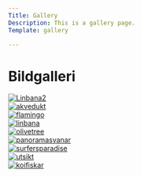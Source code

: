 ```yaml
---
Title: Gallery
Description: This is a gallery page.
Template: gallery

---
```


Bildgalleri
==========================

<div class="gallery">
<div class="gallery-item">
<a href="%base_url%/image/linbana2.jpg" target="_blank">
    <picture>
        <source media="(min-width: 668px)" srcset="%base_url%/image/linbana2.jpg&w=475&q=50">
        <source media="(min-width: 376px)" srcset="%base_url%/image/linbana2.jpg&w=360&q=70">
        <img src="%base_url%/image/linbana2.jpg&w=667" alt="Linbana2">
    </picture>
</a>
</div>

<div class="gallery-item">
<a href="%base_url%/image/akvedukt.jpg" target="_blank">
    <picture>
        <source media="(min-width: 668px)" srcset="%base_url%/image/akvedukt.jpg&w=475&q=50">
        <source media="(min-width: 376px)" srcset="%base_url%/image/akvedukt.jpg&w=360&q=70">
        <img src="%base_url%/image/akvedukt.jpg&w=667" alt="akvedukt">
    </picture>
</a>
</div>

<div class="gallery-item">
<a href="%base_url%/image/flamingo.jpg" target="_blank">
    <picture>
        <source media="(min-width: 668px)" srcset="%base_url%/image/flamingo.jpg&w=475&q=50">
        <source media="(min-width: 376px)" srcset="%base_url%/image/flamingo.jpg&w=360&q=70">
        <img src="%base_url%/image/flamingo.jpg&w=667" alt="flamingo">
    </picture>
</a>
</div>

<div class="gallery-item">
<a href="%base_url%/image/linbana.jpg" target="_blank">
    <picture>
        <source media="(min-width: 668px)" srcset="%base_url%/image/linbana.jpg&w=475&q=50">
        <source media="(min-width: 376px)" srcset="%base_url%/image/linbana.jpg&w=360&q=70">
        <img src="%base_url%/image/linbana.jpg&w=667" alt="linbana">
    </picture>
</a>
</div>

<div class="gallery-item">
<a href="%base_url%/image/olivetree.jpg" target="_blank">
    <picture>
        <source media="(min-width: 668px)" srcset="%base_url%/image/olivetree.jpg&w=475&q=50">
        <source media="(min-width: 376px)" srcset="%base_url%/image/olivetree.jpg&w=360&q=70">
        <img src="%base_url%/image/olivetree.jpg&w=667" alt="olivetree">
    </picture>
</a>
</div>

<div class="gallery-item">
<a href="%base_url%/image/panoramasvanar.jpg" target="_blank">
    <picture>
        <source media="(min-width: 668px)" srcset="%base_url%/image/panoramasvanar.jpg&w=475&q=50">
        <source media="(min-width: 376px)" srcset="%base_url%/image/panoramasvanar.jpg&w=360&q=70">
        <img src="%base_url%/image/panoramasvanar.jpg&w=667" alt="panoramasvanar">
    </picture>
</a>
</div>

<div class="gallery-item">
<a href="%base_url%/image/surfersparadise.jpg" target="_blank">
    <picture>
        <source media="(min-width: 668px)" srcset="%base_url%/image/surfersparadise.jpg&w=475&q=50">
        <source media="(min-width: 376px)" srcset="%base_url%/image/surfersparadise.jpg&w=360&q=70">
        <img src="%base_url%/image/surfersparadise.jpg&w=667" alt="surfersparadise">
    </picture>
</a>
</div>

<div class="gallery-item">
<a href="%base_url%/image/utsikt.jpg" target="_blank">
    <picture>
        <source media="(min-width: 668px)" srcset="%base_url%/image/utsikt.jpg&w=475&q=50">
        <source media="(min-width: 376px)" srcset="%base_url%/image/utsikt.jpg&w=360&q=70">
        <img src="%base_url%/image/utsikt.jpg&w=667" alt="utsikt">
    </picture>
</a>
</div>

<div class="gallery-item">
<a href="%base_url%/image/koifiskar.jpg" target="_blank">
    <picture>
        <source media="(min-width: 668px)" srcset="%base_url%/image/koifiskar.jpg&w=475&q=50">
        <source media="(min-width: 376px)" srcset="%base_url%/image/koifiskar.jpg&w=360&q=70">
        <img src="%base_url%/image/koifiskar.jpg&w=667" alt="koifiskar">
    </picture>
</a>
</div>
</div>

